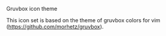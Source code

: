 Gruvbox icon theme

This icon set is based on the theme of gruvbox colors for vim (https://github.com/morhetz/gruvbox).
